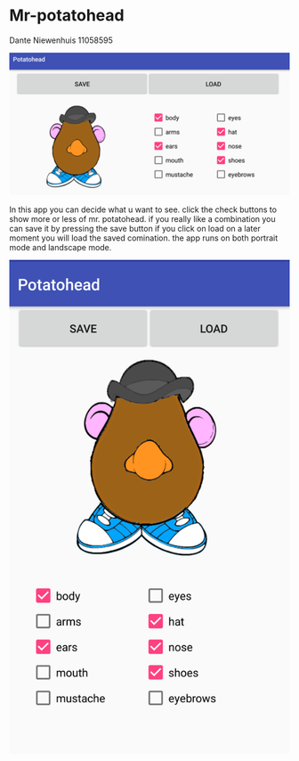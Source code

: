 # Mr-potatohead
Dante Niewenhuis
11058595

![picture of the app in landscape mode](/doc/landscape.png)

In this app you can decide what u want to see.
click the check buttons to show more or less of mr. potatohead.
if you really like a combination you can save it by pressing the save button
if you click on load on a later moment you will load the saved comination.
the app runs on both portrait mode and landscape mode.

![picture of the app in portrait mode](/doc/portrait.png)
